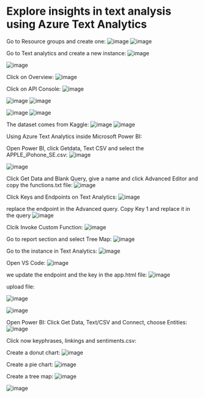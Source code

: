 # Explore insights in text analysis using Azure Text Analytics

Go to Resource groups and create one:
![image](https://github.com/redjules/Explore-insights-in-text-analysis-using-Azure-Text-Analytics/assets/106017493/71c29f19-6249-4da0-80ae-f4cb7ac6ecdb)
![image](https://github.com/redjules/Explore-insights-in-text-analysis-using-Azure-Text-Analytics/assets/106017493/a5547959-b966-481a-adf0-11b6b274ba1e)


Go to Text analytics and create a new instance:
![image](https://github.com/redjules/Explore-insights-in-text-analysis-using-Azure-Text-Analytics/assets/106017493/5fc5badb-8bb4-45e7-a6d9-0e370968c86c)


![image](https://github.com/redjules/Explore-insights-in-text-analysis-using-Azure-Text-Analytics/assets/106017493/5a77a332-2fbd-42a3-a343-6b0bc3b09b2f)

Click on Overview:
![image](https://github.com/redjules/Explore-insights-in-text-analysis-using-Azure-Text-Analytics/assets/106017493/94544990-8def-4b80-acc1-f362d121f8ab)

Click on API Console:
![image](https://github.com/redjules/Explore-insights-in-text-analysis-using-Azure-Text-Analytics/assets/106017493/bec7e015-a513-42a8-b421-0bf8f523363c)

![image](https://github.com/redjules/Explore-insights-in-text-analysis-using-Azure-Text-Analytics/assets/106017493/72395a32-6d39-43c7-b7ea-af6f60e56aa4)
![image](https://github.com/redjules/Explore-insights-in-text-analysis-using-Azure-Text-Analytics/assets/106017493/4e728502-e3db-45fe-818e-56cf6607874b)


![image](https://github.com/redjules/Explore-insights-in-text-analysis-using-Azure-Text-Analytics/assets/106017493/3e8954d7-c8ea-447f-a26f-e9020fe6c5a4)
![image](https://github.com/redjules/Explore-insights-in-text-analysis-using-Azure-Text-Analytics/assets/106017493/c49051d3-c2e3-4c2b-80e0-d9e31701abde)


The dataset comes from Kaggle:
![image](https://github.com/redjules/Explore-insights-in-text-analysis-using-Azure-Text-Analytics/assets/106017493/2210b220-a630-4cbf-8706-0c2e583a1741)
![image](https://github.com/redjules/Explore-insights-in-text-analysis-using-Azure-Text-Analytics/assets/106017493/c7f011c2-1091-4011-8411-196ab7baa7f3)

Using Azure Text Analytics inside Microsoft Power BI:

Open Power BI, click Getdata, Text CSV and select the APPLE_iPohone_SE.csv:
![image](https://github.com/redjules/Explore-insights-in-text-analysis-using-Azure-Text-Analytics/assets/106017493/305b3487-84ab-4248-94eb-c5138b51c978)

![image](https://github.com/redjules/Explore-insights-in-text-analysis-using-Azure-Text-Analytics/assets/106017493/88d01332-2a08-449c-ba77-2acbc7f9a025)

Click Get Data and Blank Query, give a name and click Advanced Editor and copy the functions.txt file:
![image](https://github.com/redjules/Explore-insights-in-text-analysis-using-Azure-Text-Analytics/assets/106017493/d2975e39-e24c-42fa-a7b5-89f99fe6601e)

Click Keys and Endpoints on Text Analytics:
![image](https://github.com/redjules/Explore-insights-in-text-analysis-using-Azure-Text-Analytics/assets/106017493/e668ff9f-5f03-4a8f-b2fe-22750367c247)

replace the endpoint in the Advanced query. Copy Key 1 and replace it in the query
![image](https://github.com/redjules/Explore-insights-in-text-analysis-using-Azure-Text-Analytics/assets/106017493/e29e1913-78ad-4d41-828a-c0cbab598cca)

Clcik Invoke Custom Function:
![image](https://github.com/redjules/Explore-insights-in-text-analysis-using-Azure-Text-Analytics/assets/106017493/213361ed-6b2e-4e3d-954a-164ac2cb1f1c)

Go to report section and select Tree Map:
![image](https://github.com/redjules/Explore-insights-in-text-analysis-using-Azure-Text-Analytics/assets/106017493/88aaaf8b-46b9-4834-b605-395e0666ea47)


Go to the instance in Text Analytics:
![image](https://github.com/redjules/Explore-insights-in-text-analysis-using-Azure-Text-Analytics/assets/106017493/fe806423-fc47-4c0f-b74d-c58fe0485c8b)


Open VS Code:
![image](https://github.com/redjules/Explore-insights-in-text-analysis-using-Azure-Text-Analytics/assets/106017493/35d20e7b-a601-4548-9e26-aadf78558126)

we update the endpoint and the key in the app.html file:
![image](https://github.com/redjules/Explore-insights-in-text-analysis-using-Azure-Text-Analytics/assets/106017493/2befd9f7-4624-4cb6-982c-7e87bdad7f09)

upload file:

![image](https://github.com/redjules/Explore-insights-in-text-analysis-using-Azure-Text-Analytics/assets/106017493/0d89ea71-443e-429a-948a-5f5418ae1387)

![image](https://github.com/redjules/Explore-insights-in-text-analysis-using-Azure-Text-Analytics/assets/106017493/cffd9595-1c24-4656-802f-c7dd2e866012)


Open Power BI:
Click Get Data, Text/CSV and Connect, choose Entities:
![image](https://github.com/redjules/Explore-insights-in-text-analysis-using-Azure-Text-Analytics/assets/106017493/77293da1-f45f-4498-8923-e4b16719cbf4)

Click now keyphrases, linkings and sentiments.csv:

Create a donut chart:
![image](https://github.com/redjules/Explore-insights-in-text-analysis-using-Azure-Text-Analytics/assets/106017493/e0d27b90-7fd5-476c-998c-f3e9733cf2b6)

Create a pie chart:
![image](https://github.com/redjules/Explore-insights-in-text-analysis-using-Azure-Text-Analytics/assets/106017493/529513ba-0062-448d-b843-5cd07dc5153e)

Create a tree map:
![image](https://github.com/redjules/Explore-insights-in-text-analysis-using-Azure-Text-Analytics/assets/106017493/59b9b3b4-179c-4d4a-892d-d8328bb675cc)

![image](https://github.com/redjules/Explore-insights-in-text-analysis-using-Azure-Text-Analytics/assets/106017493/1f2104d5-2187-40c6-ae73-c29d01d8745d)

